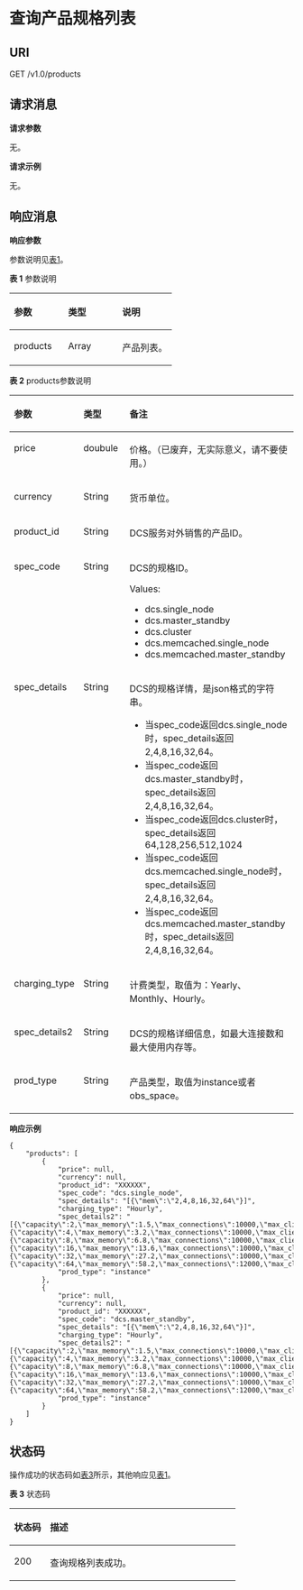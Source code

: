 # 查询产品规格列表<a name="ZH-CN_TOPIC_0052507329"></a>

## **URI**<a name="section16452102542018"></a>

GET /v1.0/products

## **请求消息**<a name="section6514194713209"></a>

**请求参数**

无。

**请求示例**

无。

## **响应消息**<a name="section11526162120234"></a>

**响应参数**

参数说明见[表1](#table18437193323916)。

**表 1**  参数说明

<a name="table18437193323916"></a>
<table><thead align="left"><tr id="row184378330394"><th class="cellrowborder" valign="top" width="33.33333333333333%" id="mcps1.2.4.1.1"><p id="p943663310393"><a name="p943663310393"></a><a name="p943663310393"></a>参数</p>
</th>
<th class="cellrowborder" valign="top" width="33.33333333333333%" id="mcps1.2.4.1.2"><p id="p543683363919"><a name="p543683363919"></a><a name="p543683363919"></a>类型</p>
</th>
<th class="cellrowborder" valign="top" width="33.33333333333333%" id="mcps1.2.4.1.3"><p id="p184371733193920"><a name="p184371733193920"></a><a name="p184371733193920"></a>说明</p>
</th>
</tr>
</thead>
<tbody><tr id="row14378335398"><td class="cellrowborder" valign="top" width="33.33333333333333%" headers="mcps1.2.4.1.1 "><p id="p1643712333399"><a name="p1643712333399"></a><a name="p1643712333399"></a>products</p>
</td>
<td class="cellrowborder" valign="top" width="33.33333333333333%" headers="mcps1.2.4.1.2 "><p id="p4437193343911"><a name="p4437193343911"></a><a name="p4437193343911"></a>Array</p>
</td>
<td class="cellrowborder" valign="top" width="33.33333333333333%" headers="mcps1.2.4.1.3 "><p id="p1843773353916"><a name="p1843773353916"></a><a name="p1843773353916"></a>产品列表。</p>
</td>
</tr>
</tbody>
</table>

**表 2**  products参数说明

<a name="table18238145151512"></a>
<table><thead align="left"><tr id="row8238951171516"><th class="cellrowborder" valign="top" width="23.330000000000002%" id="mcps1.2.4.1.1"><p id="p723895120156"><a name="p723895120156"></a><a name="p723895120156"></a>参数</p>
</th>
<th class="cellrowborder" valign="top" width="16.669999999999998%" id="mcps1.2.4.1.2"><p id="p1238951131512"><a name="p1238951131512"></a><a name="p1238951131512"></a>类型</p>
</th>
<th class="cellrowborder" valign="top" width="60%" id="mcps1.2.4.1.3"><p id="p22385511154"><a name="p22385511154"></a><a name="p22385511154"></a>备注</p>
</th>
</tr>
</thead>
<tbody><tr id="row35312151710"><td class="cellrowborder" valign="top" width="23.330000000000002%" headers="mcps1.2.4.1.1 "><p id="p0181153116713"><a name="p0181153116713"></a><a name="p0181153116713"></a>price</p>
</td>
<td class="cellrowborder" valign="top" width="16.669999999999998%" headers="mcps1.2.4.1.2 "><p id="p81811311975"><a name="p81811311975"></a><a name="p81811311975"></a>doubule</p>
</td>
<td class="cellrowborder" valign="top" width="60%" headers="mcps1.2.4.1.3 "><p id="p018110312712"><a name="p018110312712"></a><a name="p018110312712"></a>价格。（已废弃，无实际意义，请不要使用。）</p>
</td>
</tr>
<tr id="row1825012201673"><td class="cellrowborder" valign="top" width="23.330000000000002%" headers="mcps1.2.4.1.1 "><p id="p71813311718"><a name="p71813311718"></a><a name="p71813311718"></a>currency</p>
</td>
<td class="cellrowborder" valign="top" width="16.669999999999998%" headers="mcps1.2.4.1.2 "><p id="p818213314719"><a name="p818213314719"></a><a name="p818213314719"></a>String</p>
</td>
<td class="cellrowborder" valign="top" width="60%" headers="mcps1.2.4.1.3 "><p id="p12182331877"><a name="p12182331877"></a><a name="p12182331877"></a>货币单位。</p>
</td>
</tr>
<tr id="row1223815161515"><td class="cellrowborder" valign="top" width="23.330000000000002%" headers="mcps1.2.4.1.1 "><p id="p62384514152"><a name="p62384514152"></a><a name="p62384514152"></a>product_id</p>
</td>
<td class="cellrowborder" valign="top" width="16.669999999999998%" headers="mcps1.2.4.1.2 "><p id="p7238105116152"><a name="p7238105116152"></a><a name="p7238105116152"></a>String</p>
</td>
<td class="cellrowborder" valign="top" width="60%" headers="mcps1.2.4.1.3 "><p id="p2238151191518"><a name="p2238151191518"></a><a name="p2238151191518"></a>DCS服务对外销售的产品ID。</p>
</td>
</tr>
<tr id="row122398512158"><td class="cellrowborder" valign="top" width="23.330000000000002%" headers="mcps1.2.4.1.1 "><p id="p323975119159"><a name="p323975119159"></a><a name="p323975119159"></a>spec_code</p>
</td>
<td class="cellrowborder" valign="top" width="16.669999999999998%" headers="mcps1.2.4.1.2 "><p id="p132391951151516"><a name="p132391951151516"></a><a name="p132391951151516"></a>String</p>
</td>
<td class="cellrowborder" valign="top" width="60%" headers="mcps1.2.4.1.3 "><p id="p6239185114152"><a name="p6239185114152"></a><a name="p6239185114152"></a>DCS的规格ID。</p>
<p id="p8471009419"><a name="p8471009419"></a><a name="p8471009419"></a>Values:</p>
<a name="ul144713034113"></a><a name="ul144713034113"></a><ul id="ul144713034113"><li>dcs.single_node</li><li>dcs.master_standby</li><li>dcs.cluster</li><li>dcs.memcached.single_node</li><li>dcs.memcached.master_standby</li></ul>
</td>
</tr>
<tr id="row10239195112157"><td class="cellrowborder" valign="top" width="23.330000000000002%" headers="mcps1.2.4.1.1 "><p id="p17239195171517"><a name="p17239195171517"></a><a name="p17239195171517"></a>spec_details</p>
</td>
<td class="cellrowborder" valign="top" width="16.669999999999998%" headers="mcps1.2.4.1.2 "><p id="p1923915117155"><a name="p1923915117155"></a><a name="p1923915117155"></a>String</p>
</td>
<td class="cellrowborder" valign="top" width="60%" headers="mcps1.2.4.1.3 "><p id="p2023918515156"><a name="p2023918515156"></a><a name="p2023918515156"></a>DCS的规格详情，是json格式的字符串。</p>
<a name="ul1171017415401"></a><a name="ul1171017415401"></a><ul id="ul1171017415401"><li>当spec_code返回dcs.single_node时，spec_details返回2,4,8,16,32,64。</li><li>当spec_code返回dcs.master_standby时，spec_details返回2,4,8,16,32,64。</li><li>当spec_code返回dcs.cluster时，spec_details返回64,128,256,512,1024</li><li>当spec_code返回dcs.memcached.single_node时，spec_details返回2,4,8,16,32,64。</li><li>当spec_code返回dcs.memcached.master_standby时，spec_details返回2,4,8,16,32,64。</li></ul>
</td>
</tr>
<tr id="row1323945110157"><td class="cellrowborder" valign="top" width="23.330000000000002%" headers="mcps1.2.4.1.1 "><p id="p323975111510"><a name="p323975111510"></a><a name="p323975111510"></a>charging_type</p>
</td>
<td class="cellrowborder" valign="top" width="16.669999999999998%" headers="mcps1.2.4.1.2 "><p id="p523995151511"><a name="p523995151511"></a><a name="p523995151511"></a>String</p>
</td>
<td class="cellrowborder" valign="top" width="60%" headers="mcps1.2.4.1.3 "><p id="p52391251151520"><a name="p52391251151520"></a><a name="p52391251151520"></a>计费类型，取值为：Yearly、Monthly、Hourly。</p>
</td>
</tr>
<tr id="row197331749152916"><td class="cellrowborder" valign="top" width="23.330000000000002%" headers="mcps1.2.4.1.1 "><p id="p945220933816"><a name="p945220933816"></a><a name="p945220933816"></a>spec_details2</p>
</td>
<td class="cellrowborder" valign="top" width="16.669999999999998%" headers="mcps1.2.4.1.2 "><p id="p94527923814"><a name="p94527923814"></a><a name="p94527923814"></a>String</p>
</td>
<td class="cellrowborder" valign="top" width="60%" headers="mcps1.2.4.1.3 "><p id="p174523923819"><a name="p174523923819"></a><a name="p174523923819"></a>DCS的规格详细信息，如最大连接数和最大使用内存等。</p>
</td>
</tr>
<tr id="row125831843808"><td class="cellrowborder" valign="top" width="23.330000000000002%" headers="mcps1.2.4.1.1 "><p id="p1858424318014"><a name="p1858424318014"></a><a name="p1858424318014"></a>prod_type</p>
</td>
<td class="cellrowborder" valign="top" width="16.669999999999998%" headers="mcps1.2.4.1.2 "><p id="p12584144316012"><a name="p12584144316012"></a><a name="p12584144316012"></a>String</p>
</td>
<td class="cellrowborder" valign="top" width="60%" headers="mcps1.2.4.1.3 "><p id="p165846431012"><a name="p165846431012"></a><a name="p165846431012"></a>产品类型，取值为instance或者obs_space。</p>
</td>
</tr>
</tbody>
</table>

**响应示例**

```
{
    "products": [
        {
            "price": null,
            "currency": null,
            "product_id": "XXXXXX",
            "spec_code": "dcs.single_node",
            "spec_details": "[{\"mem\":\"2,4,8,16,32,64\"}]",
            "charging_type": "Hourly",
            "spec_details2": "[{\"capacity\":2,\"max_memory\":1.5,\"max_connections\":10000,\"max_clients\":5000,\"max_bandwidth\":128,\"max_in_bandwidth\":42},{\"capacity\":4,\"max_memory\":3.2,\"max_connections\":10000,\"max_clients\":5000,\"max_bandwidth\":192,\"max_in_bandwidth\":64},{\"capacity\":8,\"max_memory\":6.8,\"max_connections\":10000,\"max_clients\":5000,\"max_bandwidth\":192,\"max_in_bandwidth\":64},{\"capacity\":16,\"max_memory\":13.6,\"max_connections\":10000,\"max_clients\":5000,\"max_bandwidth\":256,\"max_in_bandwidth\":85},{\"capacity\":32,\"max_memory\":27.2,\"max_connections\":10000,\"max_clients\":5000,\"max_bandwidth\":256,\"max_in_bandwidth\":85},{\"capacity\":64,\"max_memory\":58.2,\"max_connections\":12000,\"max_clients\":5000,\"max_bandwidth\":384,\"max_in_bandwidth\":128}]",
            "prod_type": "instance"
        },
        {
            "price": null,
            "currency": null,
            "product_id": "XXXXXX",
            "spec_code": "dcs.master_standby",
            "spec_details": "[{\"mem\":\"2,4,8,16,32,64\"}]",
            "charging_type": "Hourly",
            "spec_details2": "[{\"capacity\":2,\"max_memory\":1.5,\"max_connections\":10000,\"max_clients\":5000,\"max_bandwidth\":128,\"max_in_bandwidth\":42},{\"capacity\":4,\"max_memory\":3.2,\"max_connections\":10000,\"max_clients\":5000,\"max_bandwidth\":192,\"max_in_bandwidth\":64},{\"capacity\":8,\"max_memory\":6.8,\"max_connections\":10000,\"max_clients\":5000,\"max_bandwidth\":192,\"max_in_bandwidth\":64},{\"capacity\":16,\"max_memory\":13.6,\"max_connections\":10000,\"max_clients\":5000,\"max_bandwidth\":256,\"max_in_bandwidth\":85},{\"capacity\":32,\"max_memory\":27.2,\"max_connections\":10000,\"max_clients\":5000,\"max_bandwidth\":256,\"max_in_bandwidth\":85},{\"capacity\":64,\"max_memory\":58.2,\"max_connections\":12000,\"max_clients\":5000,\"max_bandwidth\":384,\"max_in_bandwidth\":128}]",
            "prod_type": "instance"
        }
    ]
}
```

## **状态码**<a name="section108740485137"></a>

操作成功的状态码如[表3](#table11875348101316)所示，其他响应见[表1](状态码.md#table5210141351517)。

**表 3**  状态码

<a name="table11875348101316"></a>
<table><thead align="left"><tr id="row187524831319"><th class="cellrowborder" valign="top" width="15.98%" id="mcps1.2.3.1.1"><p id="p138751048141314"><a name="p138751048141314"></a><a name="p138751048141314"></a>状态码</p>
</th>
<th class="cellrowborder" valign="top" width="84.02%" id="mcps1.2.3.1.2"><p id="p087514488136"><a name="p087514488136"></a><a name="p087514488136"></a>描述</p>
</th>
</tr>
</thead>
<tbody><tr id="row48751148101320"><td class="cellrowborder" valign="top" width="15.98%" headers="mcps1.2.3.1.1 "><p id="p48755482133"><a name="p48755482133"></a><a name="p48755482133"></a>200</p>
</td>
<td class="cellrowborder" valign="top" width="84.02%" headers="mcps1.2.3.1.2 "><p id="p5875194821319"><a name="p5875194821319"></a><a name="p5875194821319"></a>查询规格列表成功。</p>
</td>
</tr>
</tbody>
</table>

